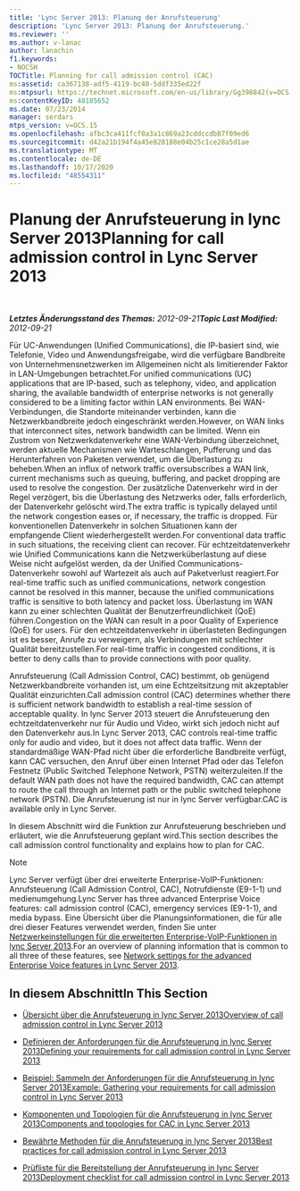 ```yaml
---
title: 'Lync Server 2013: Planung der Anrufsteuerung'
description: 'Lync Server 2013: Planung der Anrufsteuerung.'
ms.reviewer: ''
ms.author: v-lanac
author: lanachin
f1.keywords:
- NOCSH
TOCTitle: Planning for call admission control (CAC)
ms:assetid: ca367138-adf5-4119-bc40-5ddf335ed22f
ms:mtpsurl: https://technet.microsoft.com/en-us/library/Gg398842(v=OCS.15)
ms:contentKeyID: 48185652
ms.date: 07/23/2014
manager: serdars
mtps_version: v=OCS.15
ms.openlocfilehash: afbc3ca411fcf0a3a1c869a23cddccdb87f09ed6
ms.sourcegitcommit: d42a21b194f4a45e828188e04b25c1ce28a5d1ae
ms.translationtype: MT
ms.contentlocale: de-DE
ms.lasthandoff: 10/17/2020
ms.locfileid: "48554311"
---
```

# <a name="planning-for-call-admission-control-in-lync-server-2013"></a><span data-ttu-id="504ef-103">Planung der Anrufsteuerung in lync Server 2013</span><span class="sxs-lookup"><span data-stu-id="504ef-103">Planning for call admission control in Lync Server 2013</span></span>

<div data-xmlns="http://www.w3.org/1999/xhtml">

<div class="topic" data-xmlns="http://www.w3.org/1999/xhtml" data-msxsl="urn:schemas-microsoft-com:xslt" data-cs="https://msdn.microsoft.com/">

<div data-asp="https://msdn2.microsoft.com/asp">



</div>

<div id="mainSection">

<div id="mainBody">

<span> </span>

<span data-ttu-id="504ef-104">_**Letztes Änderungsstand des Themas:** 2012-09-21_</span><span class="sxs-lookup"><span data-stu-id="504ef-104">_**Topic Last Modified:** 2012-09-21_</span></span>

<span data-ttu-id="504ef-105">Für UC-Anwendungen (Unified Communications), die IP-basiert sind, wie Telefonie, Video und Anwendungsfreigabe, wird die verfügbare Bandbreite von Unternehmensnetzwerken im Allgemeinen nicht als limitierender Faktor in LAN-Umgebungen betrachtet.</span><span class="sxs-lookup"><span data-stu-id="504ef-105">For unified communications (UC) applications that are IP-based, such as telephony, video, and application sharing, the available bandwidth of enterprise networks is not generally considered to be a limiting factor within LAN environments.</span></span> <span data-ttu-id="504ef-106">Bei WAN-Verbindungen, die Standorte miteinander verbinden, kann die Netzwerkbandbreite jedoch eingeschränkt werden.</span><span class="sxs-lookup"><span data-stu-id="504ef-106">However, on WAN links that interconnect sites, network bandwidth can be limited.</span></span> <span data-ttu-id="504ef-107">Wenn ein Zustrom von Netzwerkdatenverkehr eine WAN-Verbindung überzeichnet, werden aktuelle Mechanismen wie Warteschlangen, Pufferung und das Herunterfahren von Paketen verwendet, um die Überlastung zu beheben.</span><span class="sxs-lookup"><span data-stu-id="504ef-107">When an influx of network traffic oversubscribes a WAN link, current mechanisms such as queuing, buffering, and packet dropping are used to resolve the congestion.</span></span> <span data-ttu-id="504ef-108">Der zusätzliche Datenverkehr wird in der Regel verzögert, bis die Überlastung des Netzwerks oder, falls erforderlich, der Datenverkehr gelöscht wird.</span><span class="sxs-lookup"><span data-stu-id="504ef-108">The extra traffic is typically delayed until the network congestion eases or, if necessary, the traffic is dropped.</span></span> <span data-ttu-id="504ef-109">Für konventionellen Datenverkehr in solchen Situationen kann der empfangende Client wiederhergestellt werden.</span><span class="sxs-lookup"><span data-stu-id="504ef-109">For conventional data traffic in such situations, the receiving client can recover.</span></span> <span data-ttu-id="504ef-110">Für echtzeitdatenverkehr wie Unified Communications kann die Netzwerküberlastung auf diese Weise nicht aufgelöst werden, da der Unified Communications-Datenverkehr sowohl auf Wartezeit als auch auf Paketverlust reagiert.</span><span class="sxs-lookup"><span data-stu-id="504ef-110">For real-time traffic such as unified communications, network congestion cannot be resolved in this manner, because the unified communications traffic is sensitive to both latency and packet loss.</span></span> <span data-ttu-id="504ef-111">Überlastung im WAN kann zu einer schlechten Qualität der Benutzerfreundlichkeit (QoE) führen.</span><span class="sxs-lookup"><span data-stu-id="504ef-111">Congestion on the WAN can result in a poor Quality of Experience (QoE) for users.</span></span> <span data-ttu-id="504ef-112">Für den echtzeitdatenverkehr in überlasteten Bedingungen ist es besser, Anrufe zu verweigern, als Verbindungen mit schlechter Qualität bereitzustellen.</span><span class="sxs-lookup"><span data-stu-id="504ef-112">For real-time traffic in congested conditions, it is better to deny calls than to provide connections with poor quality.</span></span>

<span data-ttu-id="504ef-113">Anrufsteuerung (Call Admission Control, CAC) bestimmt, ob genügend Netzwerkbandbreite vorhanden ist, um eine Echtzeitsitzung mit akzeptabler Qualität einzurichten.</span><span class="sxs-lookup"><span data-stu-id="504ef-113">Call admission control (CAC) determines whether there is sufficient network bandwidth to establish a real-time session of acceptable quality.</span></span> <span data-ttu-id="504ef-114">In lync Server 2013 steuert die Anrufsteuerung den echtzeitdatenverkehr nur für Audio und Video, wirkt sich jedoch nicht auf den Datenverkehr aus.</span><span class="sxs-lookup"><span data-stu-id="504ef-114">In Lync Server 2013, CAC controls real-time traffic only for audio and video, but it does not affect data traffic.</span></span> <span data-ttu-id="504ef-115">Wenn der standardmäßige WAN-Pfad nicht über die erforderliche Bandbreite verfügt, kann CAC versuchen, den Anruf über einen Internet Pfad oder das Telefon Festnetz (Public Switched Telephone Network, PSTN) weiterzuleiten.</span><span class="sxs-lookup"><span data-stu-id="504ef-115">If the default WAN path does not have the required bandwidth, CAC can attempt to route the call through an Internet path or the public switched telephone network (PSTN).</span></span> <span data-ttu-id="504ef-116">Die Anrufsteuerung ist nur in lync Server verfügbar.</span><span class="sxs-lookup"><span data-stu-id="504ef-116">CAC is available only in Lync Server.</span></span>

<span data-ttu-id="504ef-117">In diesem Abschnitt wird die Funktion zur Anrufsteuerung beschrieben und erläutert, wie die Anrufsteuerung geplant wird.</span><span class="sxs-lookup"><span data-stu-id="504ef-117">This section describes the call admission control functionality and explains how to plan for CAC.</span></span>

<div>


> [!NOTE]  
> <span data-ttu-id="504ef-118">Lync Server verfügt über drei erweiterte Enterprise-VoIP-Funktionen: Anrufsteuerung (Call Admission Control, CAC), Notrufdienste (E9-1-1) und medienumgehung.</span><span class="sxs-lookup"><span data-stu-id="504ef-118">Lync Server has three advanced Enterprise Voice features: call admission control (CAC), emergency services (E9-1-1), and media bypass.</span></span> <span data-ttu-id="504ef-119">Eine Übersicht über die Planungsinformationen, die für alle drei dieser Features verwendet werden, finden Sie unter <A href="lync-server-2013-network-settings-for-the-advanced-enterprise-voice-features.md">Netzwerkeinstellungen für die erweiterten Enterprise-VoIP-Funktionen in lync Server 2013</A>.</span><span class="sxs-lookup"><span data-stu-id="504ef-119">For an overview of planning information that is common to all three of these features, see <A href="lync-server-2013-network-settings-for-the-advanced-enterprise-voice-features.md">Network settings for the advanced Enterprise Voice features in Lync Server 2013</A>.</span></span>



</div>

<div>

## <a name="in-this-section"></a><span data-ttu-id="504ef-120">In diesem Abschnitt</span><span class="sxs-lookup"><span data-stu-id="504ef-120">In This Section</span></span>

  - [<span data-ttu-id="504ef-121">Übersicht über die Anrufsteuerung in lync Server 2013</span><span class="sxs-lookup"><span data-stu-id="504ef-121">Overview of call admission control in Lync Server 2013</span></span>](lync-server-2013-overview-of-call-admission-control.md)

  - [<span data-ttu-id="504ef-122">Definieren der Anforderungen für die Anrufsteuerung in lync Server 2013</span><span class="sxs-lookup"><span data-stu-id="504ef-122">Defining your requirements for call admission control in Lync Server 2013</span></span>](lync-server-2013-defining-your-requirements-for-call-admission-control.md)

  - [<span data-ttu-id="504ef-123">Beispiel: Sammeln der Anforderungen für die Anrufsteuerung in lync Server 2013</span><span class="sxs-lookup"><span data-stu-id="504ef-123">Example: Gathering your requirements for call admission control in Lync Server 2013</span></span>](lync-server-2013-example-of-gathering-your-requirements-for-call-admission-control.md)

  - [<span data-ttu-id="504ef-124">Komponenten und Topologien für die Anrufsteuerung in lync Server 2013</span><span class="sxs-lookup"><span data-stu-id="504ef-124">Components and topologies for CAC in Lync Server 2013</span></span>](lync-server-2013-components-and-topologies-for-cac.md)

  - [<span data-ttu-id="504ef-125">Bewährte Methoden für die Anrufsteuerung in lync Server 2013</span><span class="sxs-lookup"><span data-stu-id="504ef-125">Best practices for call admission control in Lync Server 2013</span></span>](lync-server-2013-best-practices-for-call-admission-control.md)

  - [<span data-ttu-id="504ef-126">Prüfliste für die Bereitstellung der Anrufsteuerung in lync Server 2013</span><span class="sxs-lookup"><span data-stu-id="504ef-126">Deployment checklist for call admission control in Lync Server 2013</span></span>](lync-server-2013-deployment-checklist-for-call-admission-control.md)

</div>

</div>

<span> </span>

</div>

</div>

</div>

